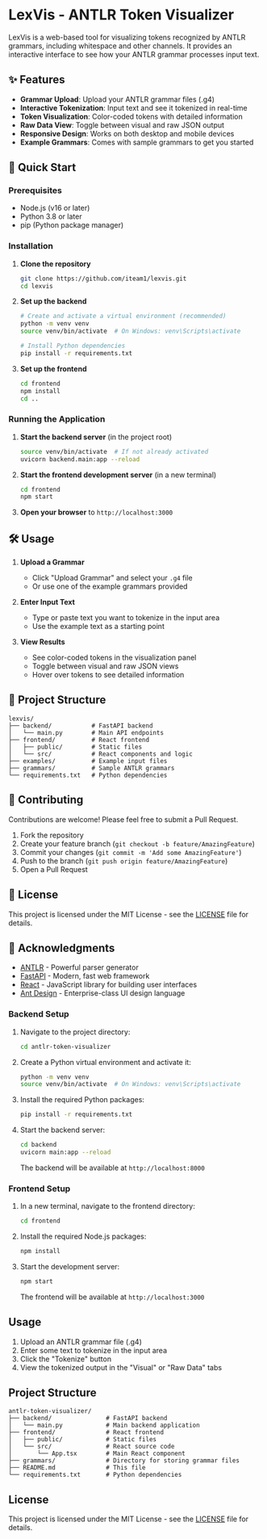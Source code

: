 # LexVis - ANTLR Token Visualizer

LexVis is a web-based tool for visualizing tokens recognized by ANTLR grammars, including whitespace and other channels. It provides an interactive interface to see how your ANTLR grammar processes input text.

## ✨ Features

- **Grammar Upload**: Upload your ANTLR grammar files (.g4)
- **Interactive Tokenization**: Input text and see it tokenized in real-time
- **Token Visualization**: Color-coded tokens with detailed information
- **Raw Data View**: Toggle between visual and raw JSON output
- **Responsive Design**: Works on both desktop and mobile devices
- **Example Grammars**: Comes with sample grammars to get you started

## 🚀 Quick Start

### Prerequisites

- Node.js (v16 or later)
- Python 3.8 or later
- pip (Python package manager)

### Installation

1. **Clone the repository**
   ```bash
   git clone https://github.com/iteam1/lexvis.git
   cd lexvis
   ```

2. **Set up the backend**
   ```bash
   # Create and activate a virtual environment (recommended)
   python -m venv venv
   source venv/bin/activate  # On Windows: venv\Scripts\activate

   # Install Python dependencies
   pip install -r requirements.txt
   ```

3. **Set up the frontend**
   ```bash
   cd frontend
   npm install
   cd ..
   ```

### Running the Application

1. **Start the backend server** (in the project root)
   ```bash
   source venv/bin/activate  # If not already activated
   uvicorn backend.main:app --reload
   ```

2. **Start the frontend development server** (in a new terminal)
   ```bash
   cd frontend
   npm start
   ```

3. **Open your browser** to `http://localhost:3000`

## 🛠️ Usage

1. **Upload a Grammar**
   - Click "Upload Grammar" and select your `.g4` file
   - Or use one of the example grammars provided

2. **Enter Input Text**
   - Type or paste text you want to tokenize in the input area
   - Use the example text as a starting point

3. **View Results**
   - See color-coded tokens in the visualization panel
   - Toggle between visual and raw JSON views
   - Hover over tokens to see detailed information

## 📁 Project Structure

```
lexvis/
├── backend/           # FastAPI backend
│   └── main.py        # Main API endpoints
├── frontend/          # React frontend
│   ├── public/        # Static files
│   └── src/           # React components and logic
├── examples/          # Example input files
├── grammars/          # Sample ANTLR grammars
└── requirements.txt   # Python dependencies
```

## 🤝 Contributing

Contributions are welcome! Please feel free to submit a Pull Request.

1. Fork the repository
2. Create your feature branch (`git checkout -b feature/AmazingFeature`)
3. Commit your changes (`git commit -m 'Add some AmazingFeature'`)
4. Push to the branch (`git push origin feature/AmazingFeature`)
5. Open a Pull Request

## 📄 License

This project is licensed under the MIT License - see the [LICENSE](LICENSE) file for details.

## 🙏 Acknowledgments

- [ANTLR](https://www.antlr.org/) - Powerful parser generator
- [FastAPI](https://fastapi.tiangolo.com/) - Modern, fast web framework
- [React](https://reactjs.org/) - JavaScript library for building user interfaces
- [Ant Design](https://ant.design/) - Enterprise-class UI design language

### Backend Setup

1. Navigate to the project directory:
   ```bash
   cd antlr-token-visualizer
   ```

2. Create a Python virtual environment and activate it:
   ```bash
   python -m venv venv
   source venv/bin/activate  # On Windows: venv\Scripts\activate
   ```

3. Install the required Python packages:
   ```bash
   pip install -r requirements.txt
   ```

4. Start the backend server:
   ```bash
   cd backend
   uvicorn main:app --reload
   ```
   The backend will be available at `http://localhost:8000`

### Frontend Setup

1. In a new terminal, navigate to the frontend directory:
   ```bash
   cd frontend
   ```

2. Install the required Node.js packages:
   ```bash
   npm install
   ```

3. Start the development server:
   ```bash
   npm start
   ```
   The frontend will be available at `http://localhost:3000`

## Usage

1. Upload an ANTLR grammar file (.g4)
2. Enter some text to tokenize in the input area
3. Click the "Tokenize" button
4. View the tokenized output in the "Visual" or "Raw Data" tabs

## Project Structure

```
antlr-token-visualizer/
├── backend/               # FastAPI backend
│   └── main.py            # Main backend application
├── frontend/              # React frontend
│   ├── public/            # Static files
│   └── src/               # React source code
│       └── App.tsx        # Main React component
├── grammars/              # Directory for storing grammar files
├── README.md              # This file
└── requirements.txt       # Python dependencies
```

## License

This project is licensed under the MIT License - see the [LICENSE](LICENSE) file for details.

